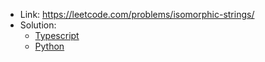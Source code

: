 - Link: https://leetcode.com/problems/isomorphic-strings/
- Solution:
  - [Typescript](index.ts)
  - [Python](index.py)